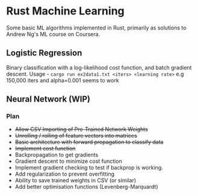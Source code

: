 # Rust Machine Learning

Some basic ML algorithms implemented in Rust, primarily as solutions to Andrew Ng's ML course on Coursera.

## Logistic Regression
Binary classification with a log-likelihood cost function, and batch gradient descent.
Usage - `cargo run ex2data1.txt <iters> <learning rate>`
e.g 150,000 iters and alpha=0.001 seems to work

## Neural Network (WIP)

### Plan

* ~~Allow CSV Importing of Pre-Trained Network Weights~~
* ~~Unrolling / rolling of feature vectors into matrices~~
* ~~Basic architecture with forward propagation to classify data~~
* ~~Implement cost function~~
* Backpropagation to get gradients
* Gradient descent to minimize cost function
* Implement gradient checking to test if backprop is working.
* Add regularization to prevent overfitting
* Ability to save trained weights in CSV (or similar)
* Add better optimisation functions (Levenberg-Marquardt)
